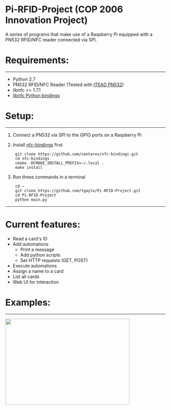 # Pi-RFID-Project (COP 2006 Innovation Project)

A series of programs that make use of a Raspberry Pi equipped with a PN532 RFID/NFC reader connected via SPI. 

# Requirements:
---------------
- Python 2.7 
- PN532 RFID/NFC Reader (Tested with [ITEAD PN532](https://www.itead.cc/itead-pn532-nfc-module.html))
- libnfc >= 1.7.1
- [libnfc Python bindings](https://github.com/xantares/nfc-bindings)

# Setup:
--------
1. Connect a PN532 via SPI to the GPIO ports on a Raspberry Pi

2. Install [nfc-bindings](https://github.com/xantares/nfc-bindings) first

        git clone https://github.com/xantares/nfc-bindings.git
        cd nfc-bindings
        cmake -DCMAKE_INSTALL_PREFIX=~/.local .
        make install

3. Run these commands in a terminal

        cd ~
        git clone https://github.com/tgayle/Pi-RFID-Project.git
        cd Pi-RFID-Project
        python main.py
    
---
# Current features:

- Read a card's ID
- Add automations
	- Print a message
	- Add python scripts
	- Set HTTP requests (GET, POST)
- Execute automations
- Assign a name to a card
- List all cards
- Web UI for interaction

# Examples:
---
<img src="https://i.imgur.com/KW6CDyt.png" height="270" width=390>


